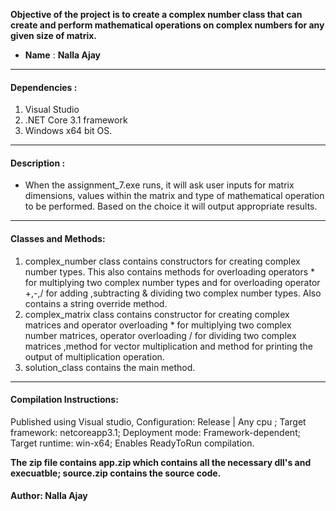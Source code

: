 **Objective of the project is to create a complex number class that can create and perform mathematical operations on complex numbers for any given size of matrix.**

* **Name** : **Nalla Ajay**

----

#### Dependencies : 

1. Visual Studio 
2. .NET Core 3.1 framework
3. Windows  x64 bit OS.

---

#### Description :

* When the  assignment_7.exe runs, it will ask user inputs for matrix dimensions, values within the matrix and type of mathematical operation to be performed. Based on the choice it will output appropriate results.


---

#### Classes and Methods:

1. complex_number class contains constructors for creating complex number types. This also contains methods for overloading operators * for multiplying two complex number types and for overloading operator +,-,/ for adding ,subtracting & dividing two complex number types. Also contains a string override method.
2. complex_matrix class contains constructor for creating complex matrices and operator overloading * for multiplying two complex number matrices, operator overloading / for dividing two complex matrices ,method for vector multiplication and method for printing the output of multiplication operation.
3. solution_class contains the main method. 

------

#### Compilation Instructions: 

Published using Visual studio, Configuration: Release | Any cpu ; Target framework: netcoreapp3.1; Deployment mode: Framework-dependent; Target runtime: win-x64; Enables ReadyToRun compilation.

**The zip file contains app.zip which contains all the necessary dll's and execuatble; source.zip contains the  source code.**

#### Author: Nalla Ajay